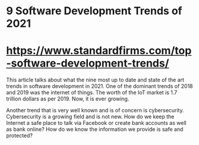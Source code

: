 # 9 Software Development Trends of 2021

# https://www.standardfirms.com/top-software-development-trends/

This article talks about what the nine most up to date and
state of the art trends in software development in 2021. One
of the dominant trends of 2018 and 2019 was the internet of things. 
The worth of the IoT market is 1.7 trillion dollars as per 2019. 
Now, it is ever growing. 

Another trend that is very well known and is of concern is 
cybersecurity. Cybersecurity is a growing field and is not new. 
How do we keep the Internet a safe place to talk via Facebook
or create bank accounts as well as bank online? How do we know
the information we provide is safe and protected? 


 
